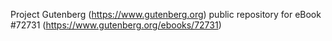Project Gutenberg (https://www.gutenberg.org) public repository
for eBook #72731 (https://www.gutenberg.org/ebooks/72731)
